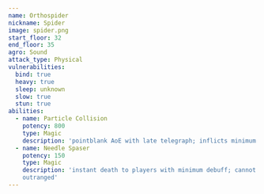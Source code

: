 ```yaml
---
name: Orthospider
nickname: Spider
image: spider.png
start_floor: 32
end_floor: 35
agro: Sound
attack_type: Physical
vulnerabilities:
  bind: true
  heavy: true
  sleep: unknown
  slow: true
  stun: true
abilities:
  - name: Particle Collision
    potency: 800
    type: Magic
    description: 'pointblank AoE with late telegraph; inflicts minimum (20s)'
  - name: Needle Spaser
    potency: 150
    type: Magic
    description: 'instant death to players with minimum debuff; cannot be
    outranged'
---
```

